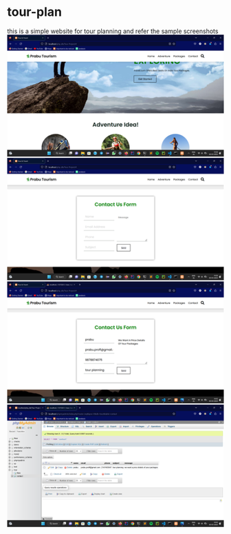 # tour-plan
this is a simple website for tour planning
and refer the sample screenshots
![page view ](tour1.png)
![page view1 ](tour2.png)
![page view2 ](tour3.png)
![page view3 ](tour4.png)

